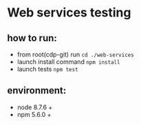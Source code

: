 # Web services testing

## how to run:
- from root(cdp-git) run `cd ./web-services`
- launch install command `npm install`
- launch tests `npm test`

## environment:
- node 8.7.6 +
- npm 5.6.0 +
